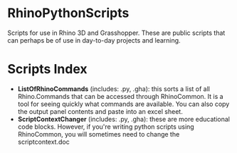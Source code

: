 # RhinoPythonScripts
Scripts for use in Rhino 3D and Grasshopper.
These are public scripts that can perhaps be of use in day-to-day projects and learning.

# Scripts Index
* __ListOfRhinoCommands__ (includes: .py, .gha): this sorts a list of all Rhino.Commands that can be accessed through RhinoCommon. It is a tool for seeing quickly what commands are available. You can also copy the output panel contents and paste into an excel sheet.
* __ScriptContextChanger__ (includes: .py, .gha): these are more educational code blocks. However, if you're writing python scripts using RhinoCommon, you will sometimes need to change the scriptcontext.doc
